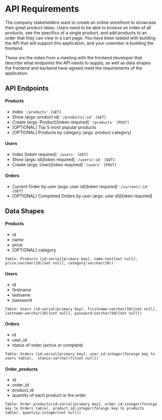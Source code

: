 # API Requirements

The company stakeholders want to create an online storefront to showcase their great product ideas. Users need to be able to browse an index of all products, see the specifics of a single product, and add products to an order that they can view in a cart page. You have been tasked with building the API that will support this application, and your coworker is building the frontend.

These are the notes from a meeting with the frontend developer that describe what endpoints the API needs to supply, as well as data shapes the frontend and backend have agreed meet the requirements of the application.

## API Endpoints

#### Products

- Index `'/products' [GET]`
- Show (args: product id) `'/products/:id' [GET]`
- Create (args: Product)[token required] `'/products' [POST]`
- [OPTIONAL] Top 5 most popular products
- [OPTIONAL] Products by category (args: product category)

#### Users

- Index [token required] `'/users' [GET]`
- Show (args: id)[token required] `'/users/:id' [GET]`
- Create (args: User)[token required] `'/users' [POST]`

#### Orders

- Current Order by user (args: user id)[token required] `'/current/:id' [GET]`
- [OPTIONAL] Completed Orders by user (args: user id)[token required]

## Data Shapes

#### Products

- id
- name
- price
- [OPTIONAL] category

```
Table: Products (id:serial[primary key], name:text[not null], price:varchar(10)[not null], category:varchar(30))
```

#### Users

- id
- firstname
- lastname
- password

```
Table: Users (id:serial[primary key], firstname:varchar(10)[not null], lastname:varchar(10)[not null], password:varchar(50)[not null])
```

#### Orders

- id
- user_id
- status of order (active or complete)

```
Table: Orders (id:serial[primary key], user_id:integer(foreign key to users table),  status:varchar(7)[not null])
```

#### Order_products

- id
- order_id
- product_id
- quantity of each product in the order

```
Table: Order_products(id:serial[primary key], order_id:integer(foreign key to Orders table), product_id:integer(foreign key to products table), quantity:integer[not null])

```

